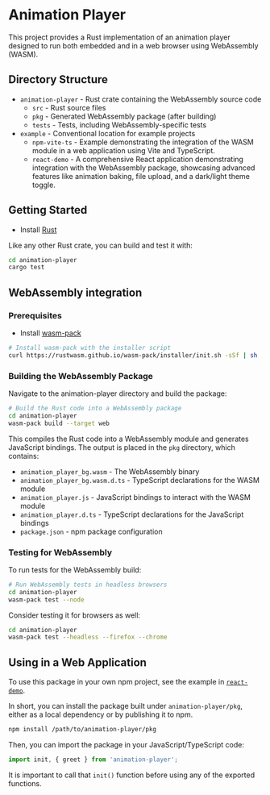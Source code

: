 # Animation Player

This project provides a Rust implementation of an animation player designed to run
both embedded and in a web browser using WebAssembly (WASM).

## Directory Structure

- `animation-player` - Rust crate containing the WebAssembly source code
  - `src` - Rust source files
  - `pkg` - Generated WebAssembly package (after building)
  - `tests` - Tests, including WebAssembly-specific tests
- `example` - Conventional location for example projects
  - `npm-vite-ts` - Example demonstrating the integration of the WASM module in a web application using Vite and TypeScript.
  - `react-demo` - A comprehensive React application demonstrating integration with the WebAssembly package, showcasing advanced features like animation baking, file upload, and a dark/light theme toggle.

## Getting Started

- Install [Rust](https://www.rust-lang.org/tools/install)

Like any other Rust crate, you can build and test it with:

```bash
cd animation-player
cargo test
```

## WebAssembly integration

### Prerequisites

- Install [wasm-pack](https://rustwasm.github.io/wasm-pack/installer/)

```bash
# Install wasm-pack with the installer script
curl https://rustwasm.github.io/wasm-pack/installer/init.sh -sSf | sh
```

### Building the WebAssembly Package

Navigate to the animation-player directory and build the package:

```bash
# Build the Rust code into a WebAssembly package
cd animation-player
wasm-pack build --target web
```

This compiles the Rust code into a WebAssembly module and generates JavaScript bindings. The output is placed in the `pkg` directory, which contains:

- `animation_player_bg.wasm` - The WebAssembly binary
- `animation_player_bg.wasm.d.ts` - TypeScript declarations for the WASM module
- `animation_player.js` - JavaScript bindings to interact with the WASM module
- `animation_player.d.ts` - TypeScript declarations for the JavaScript bindings
- `package.json` - npm package configuration

### Testing for WebAssembly

To run tests for the WebAssembly build:

```bash
# Run WebAssembly tests in headless browsers
cd animation-player
wasm-pack test --node
```

Consider testing it for browsers as well:

```bash
cd animation-player
wasm-pack test --headless --firefox --chrome
```

## Using in a Web Application

To use this package in your own npm project,
see the example in [`react-demo`](react-demo/README.md).

In short, you can install the package built under `animation-player/pkg`,
either as a local dependency or by publishing it to npm.

```bash
npm install /path/to/animation-player/pkg
```

Then, you can import the package in your JavaScript/TypeScript code:

```typescript
import init, { greet } from 'animation-player';
```

It is important to call that `init()` function before using any of the exported functions.
